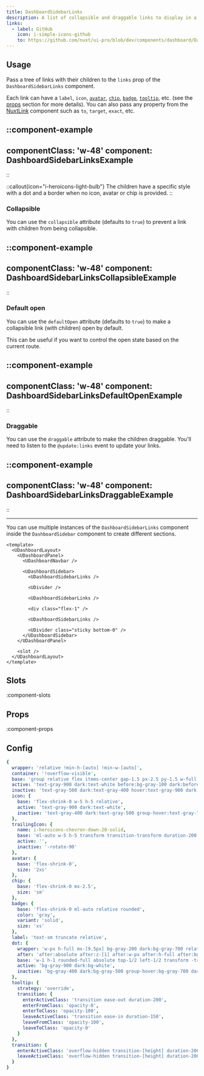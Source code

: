 ```yaml
---
title: DashboardSidebarLinks
description: A list of collapsible and draggable links to display in a DashboardSidebar.
links:
  - label: GitHub
    icon: i-simple-icons-github
    to: https://github.com/nuxt/ui-pro/blob/dev/components/dashboard/DashboardSidebarLinks.vue
---
```


## Usage

Pass a tree of links with their children to the `links` prop of the `DashboardSidebarLinks` component.

Each link can have a `label`, `icon`, [`avatar`](/components/avatar), [`chip`](/components/chip), [`badge`](/components/badge), [`tooltip`](/components/tooltip), etc. (see the [props](#props) section for more details). You can also pass any property from the [NuxtLink](https://nuxt.com/docs/api/components/nuxt-link#props) component such as `to`, `target`, `exact`, etc.

::component-example
---
componentClass: 'w-48'
component: DashboardSidebarLinksExample
---
::

::callout{icon="i-heroicons-light-bulb"}
The children have a specific style with a dot and a border when no icon, avatar or chip is provided.
::

### Collapsible

You can use the `collapsible` attribute (defaults to `true`) to prevent a link with children from being collapsible.

::component-example
---
componentClass: 'w-48'
component: DashboardSidebarLinksCollapsibleExample
---
::

### Default open

You can use the `defaultOpen` attribute (defaults to `true`) to make a collapsible link (with children) open by default.

This can be useful if you want to control the open state based on the current route.

::component-example
---
componentClass: 'w-48'
component: DashboardSidebarLinksDefaultOpenExample
---
::

### Draggable

You can use the `draggable` attribute to make the children draggable. You'll need to listen to the `@update:links` event to update your links.

::component-example
---
componentClass: 'w-48'
component: DashboardSidebarLinksDraggableExample
---
::

---

You can use multiple instances of the `DashboardSidebarLinks` component inside the `DashboardSidebar` component to create different sections.

```vue [layouts/default.vue]
<template>
  <UDashboardLayout>
    <UDashboardPanel>
      <UDashboardNavbar />

      <UDashboardSidebar>
        <UDashboardSidebarLinks />

        <UDivider />

        <UDashboardSidebarLinks />

        <div class="flex-1" />

        <UDashboardSidebarLinks />

        <UDivider class="sticky bottom-0" />
      </UDashboardSidebar>
    </UDashboardPanel>

    <slot />
  </UDashboardLayout>
</template>
```

## Slots

:component-slots

## Props

:component-props

## Config

```yml
{
  wrapper: 'relative !min-h-[auto] !min-w-[auto]',
  container: '!overflow-visible',
  base: 'group relative flex items-center gap-1.5 px-2.5 py-1.5 w-full rounded-md font-medium text-sm focus:outline-none focus-visible:outline-none dark:focus-visible:outline-none focus-visible:before:ring-inset focus-visible:before:ring-2 focus-visible:before:ring-primary-500 dark:focus-visible:before:ring-primary-400 before:absolute before:inset-px before:rounded-md disabled:cursor-not-allowed disabled:opacity-75',
  active: 'text-gray-900 dark:text-white before:bg-gray-100 dark:before:bg-gray-800',
  inactive: 'text-gray-500 dark:text-gray-400 hover:text-gray-900 dark:hover:text-white hover:before:bg-gray-50 dark:hover:before:bg-gray-800/50',
  icon: {
    base: 'flex-shrink-0 w-5 h-5 relative',
    active: 'text-gray-900 dark:text-white',
    inactive: 'text-gray-400 dark:text-gray-500 group-hover:text-gray-700 dark:group-hover:text-gray-200'
  },
  trailingIcon: {
    name: i-heroicons-chevron-down-20-solid,
    base: 'ml-auto w-5 h-5 transform transition-transform duration-200 flex-shrink-0',
    active: '',
    inactive: '-rotate-90'
  },
  avatar: {
    base: 'flex-shrink-0',
    size: '2xs'
  },
  chip: {
    base: 'flex-shrink-0 mx-2.5',
    size: 'sm'
  },
  badge: {
    base: 'flex-shrink-0 ml-auto relative rounded',
    color: 'gray',
    variant: 'solid',
    size: 'xs'
  },
  label: 'text-sm truncate relative',
  dot: {
    wrapper: 'w-px h-full mx-[9.5px] bg-gray-200 dark:bg-gray-700 relative',
    after: 'after:absolute after:z-[1] after:w-px after:h-full after:bg-gray-200 after:dark:bg-gray-700 after:transform after:translate-y-full',
    base: 'w-1 h-1 rounded-full absolute top-1/2 left-1/2 transform -translate-x-1/2 -translate-y-1/2',
    active: 'bg-gray-900 dark:bg-white',
    inactive: 'bg-gray-400 dark:bg-gray-500 group-hover:bg-gray-700 dark:group-hover:bg-gray-200'
  },
  tooltip: {
    strategy: 'override',
    transition: {
      enterActiveClass: 'transition ease-out duration-200',
      enterFromClass: 'opacity-0',
      enterToClass: 'opacity-100',
      leaveActiveClass: 'transition ease-in duration-150',
      leaveFromClass: 'opacity-100',
      leaveToClass: 'opacity-0'
    }
  },
  transition: {
    enterActiveClass: 'overflow-hidden transition-[height] duration-200 ease-out',
    leaveActiveClass: 'overflow-hidden transition-[height] duration-200 ease-out'
  }
}
```
